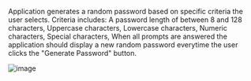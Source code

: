 Application generates a random password based on specific criteria the user selects.
Criteria includes:
A password length of between 8 and 128 characters,
Uppercase characters,
Lowercase characters,
Numeric characters,
Special characters,
When all prompts are answered the application should display a new random password everytime the user clicks the "Generate Password" button.


![image](https://github.com/Lrive004/password-generator/assets/112648247/9af8f695-e672-49a9-8d67-ae8e227bf319)
